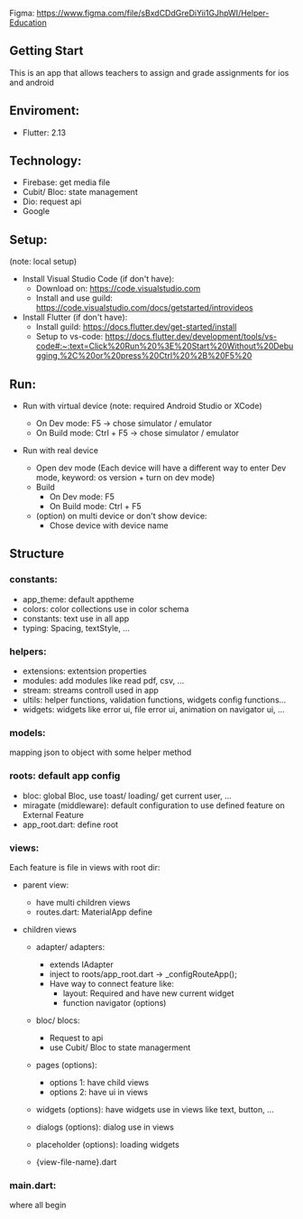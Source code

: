 Figma: https://www.figma.com/file/sBxdCDdGreDiYii1GJhpWI/Helper-Education

## Getting Start
This is an app that allows teachers to assign and grade assignments for ios and android

## Enviroment:

- Flutter: 2.13

## Technology:

- Firebase: get media file
- Cubit/ Bloc: state management
- Dio: request api
- Google

## Setup:

(note: local setup)

- Install Visual Studio Code (if don't have):
  - Download on: https://code.visualstudio.com
  - Install and use guild: https://code.visualstudio.com/docs/getstarted/introvideos
- Install Flutter (if don't have):
  - Install guild: https://docs.flutter.dev/get-started/install
  - Setup to vs-code: https://docs.flutter.dev/development/tools/vs-code#:~:text=Click%20Run%20%3E%20Start%20Without%20Debugging,%2C%20or%20press%20Ctrl%20%2B%20F5%20

## Run:

- Run with virtual device
  (note: required Android Studio or XCode)

  - On Dev mode: F5 -> chose simulator / emulator
  - On Build mode: Ctrl + F5 -> chose simulator / emulator

- Run with real device

  - Open dev mode
    (Each device will have a different way to enter Dev mode,
    keyword: os version + turn on dev mode)
  - Build
    - On Dev mode: F5
    - On Build mode: Ctrl + F5
  - (option) on multi device or don't show device:
    - Chose device with device name

## Structure

### constants:

- app_theme: default apptheme
- colors: color collections use in color schema
- constants: text use in all app
- typing: Spacing, textStyle, ...

### helpers:

- extensions: extentsion properties
- modules: add modules like read pdf, csv, ...
- stream: streams controll used in app
- ultils: helper functions, validation functions, widgets config functions...
- widgets: widgets like error ui, file error ui, animation on navigator ui, ...

### models:

mapping json to object with some helper method

### roots: default app config

- bloc: global Bloc, use toast/ loading/ get current user, ...
- miragate (middleware): default configuration to use defined feature on External Feature
- app_root.dart: define root

### views:

Each feature is file in views with root dir:

- parent view:

  - have multi children views
  - routes.dart: MaterialApp define

- children views

  - adapter/ adapters:

    - extends IAdapter
    - inject to roots/app_root.dart -> \_configRouteApp();
    - Have way to connect feature like:
      - layout: Required and have new current widget
      - function navigator (options)

  - bloc/ blocs:

    - Request to api
    - use Cubit/ Bloc to state managerment

  - pages (options):

    - options 1: have child views
    - options 2: have ui in views

  - widgets (options): have widgets use in views like text, button, ...

  - dialogs (options): dialog use in views

  - placeholder (options): loading widgets

  - {view-file-name}.dart

### main.dart:

where all begin
